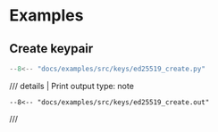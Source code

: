 # Examples

## Create keypair

```python
--8<-- "docs/examples/src/keys/ed25519_create.py"
```

/// details | Print output
    type: note
``` 
--8<-- "docs/examples/src/keys/ed25519_create.out"
```
///